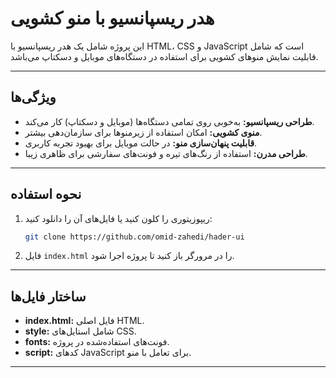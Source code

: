 # هدر ریسپانسیو با منو کشویی

این پروژه شامل یک هدر ریسپانسیو با HTML، CSS و JavaScript است که شامل قابلیت نمایش منوهای کشویی برای استفاده در دستگاه‌های موبایل و دسکتاپ می‌باشد.

---

## ویژگی‌ها
- **طراحی ریسپانسیو:** به‌خوبی روی تمامی دستگاه‌ها (موبایل و دسکتاپ) کار می‌کند.
- **منوی کشویی:** امکان استفاده از زیرمنوها برای سازمان‌دهی بیشتر.
- **قابلیت پنهان‌سازی منو:** در حالت موبایل برای بهبود تجربه کاربری.
- **طراحی مدرن:** استفاده از رنگ‌های تیره و فونت‌های سفارشی برای ظاهری زیبا.

---

## نحوه استفاده
1. ریپوزیتوری را کلون کنید یا فایل‌های آن را دانلود کنید:
   ```bash
   git clone https://github.com/omid-zahedi/hader-ui
   ```
2. فایل `index.html` را در مرورگر باز کنید تا پروژه اجرا شود.

---

## ساختار فایل‌ها
- **index.html:** فایل اصلی HTML.
- **style:** شامل استایل‌های CSS.
- **fonts:** فونت‌های استفاده‌شده در پروژه.
- **script:** کدهای JavaScript برای تعامل با منو.

---
